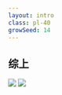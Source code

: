 ```yaml
---
layout: intro
class: pl-40
growSeed: 14
---
```


## 综上

<img src="/all.png" absolute left-88 top-35 w-80 />
<img src="/hi.png" absolute top-20 right-48 w-14 rotate-10 delay-300 />

<div flex="~ gap2">

</div>
